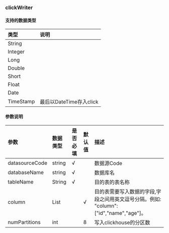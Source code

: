 ### clickWriter

#### 支持的数据类型
| 类型       | 说明    | 
| :-----    | :-----  | 
| String    |   |
| Integer   |   |
| Long      |   |
| Double    |   |
| Short     |   |
| Float     |   |
| Date      | |
| TimeStamp |最后以DateTime存入click |

#### 参数说明

| 参数                    | 数据类型    | 是否必填|  默认值        |描述         |
| :-----                 | :-----  | :------| :------         | :------      | 
| datasourceCode   | string    | √        |          | 数据源Code                           |
| databaseName     | string    | √        |          | 数据库名                             |
| tableName                  | String  | √      |                 |目的表的表名称  |
| column                | List |        | √            |目的表需要写入数据的字段,字段之间用英文逗号分隔。例如: "column": ["id","name","age"]。 |
| numPartitions        | int  |         | 8                  |写入clickhouse的分区数 |

 
 
 



 